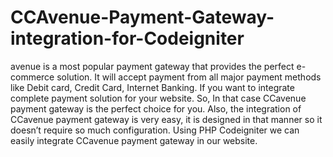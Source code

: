 # CCAvenue-Payment-Gateway-integration-for-Codeigniter
avenue is a most popular payment gateway that provides the perfect e-commerce solution. It will accept payment from all major payment methods like Debit card, Credit Card, Internet Banking. If you want to integrate complete payment solution for your website. So, In that case CCavenue payment gateway is the perfect choice for you.  Also, the integration of CCavenue payment gateway is very easy, it is designed in that manner so it doesn’t require so much configuration. Using PHP Codeigniter we can easily integrate CCavenue payment gateway in our website.

